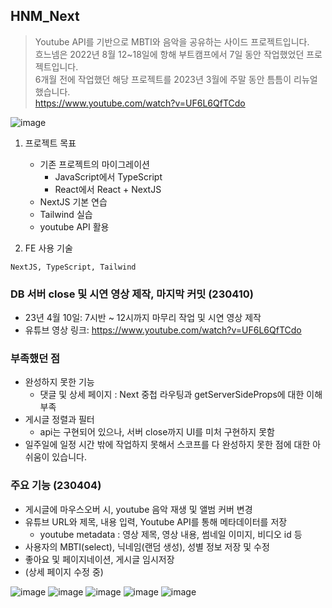 ## HNM_Next

>Youtube API를 기반으로 MBTI와 음악을 공유하는 사이드 프로젝트입니다.  
흐느넴은 2022년 8월 12~18일에 항해 부트캠프에서 7일 동안 작업했었던 프로젝트입니다.  
6개월 전에 작업했던 해당 프로젝트를 2023년 3월에 주말 동안 틈틈이 리뉴얼 했습니다.  
https://www.youtube.com/watch?v=UF6L6QfTCdo

![image](https://user-images.githubusercontent.com/94776135/230786292-ec18e7c0-ef1b-4f8f-9112-d0b3eba62b30.png)


1. 프로젝트 목표
   - 기존 프로젝트의 마이그레이션
     - JavaScript에서 TypeScript
     - React에서 React + NextJS
   - NextJS 기본 연습
   - Tailwind 실습
   - youtube API 활용

2. FE 사용 기술

  ```
  NextJS, TypeScript, Tailwind
  ```

### DB 서버 close 및 시연 영상 제작, 마지막 커밋 (230410)

- 23년 4월 10일: 7시반 ~ 12시까지 마무리 작업 및 시연 영상 제작
- 유튜브 영상 링크: https://www.youtube.com/watch?v=UF6L6QfTCdo


### 부족했던 점
- 완성하지 못한 기능
  - 댓글 및 상세 페이지 : Next 중첩 라우팅과 getServerSideProps에 대한 이해 부족
- 게시글 정렬과 필터
  - api는 구현되어 있으나, 서버 close까지 UI를 미처 구현하지 못함
- 일주일에 일정 시간 밖에 작업하지 못해서 스코프를 다 완성하지 못한 점에 대한 아쉬움이 있습니다. 

### 주요 기능 (230404)
- 게시글에 마우스오버 시, youtube 음악 재생 및 앨범 커버 변경
- 유튜브 URL와 제목, 내용 입력, Youtube API를 통해 메타데이터를 저장
  - youtube metadata : 영상 제목, 영상 내용, 썸네일 이미지, 비디오 id 등
- 사용자의 MBTI(select), 닉네임(랜덤 생성), 성별 정보 저장 및 수정
- 좋아요 및 페이지네이션, 게시글 임시저장
- (상세 페이지 수정 중)

![image](https://user-images.githubusercontent.com/94776135/229836760-978654c1-2f24-4c25-ae25-c827616ea7a3.png)
![image](https://user-images.githubusercontent.com/94776135/229840962-6d118d3d-4d89-4324-a895-9b9f44214a1b.png)
![image](https://user-images.githubusercontent.com/94776135/229841300-66302da9-bf33-472d-bc95-1f334db8164c.png)
![image](https://user-images.githubusercontent.com/94776135/229841759-52e12ea7-f683-4ef3-b974-08445c5d5905.png)
![image](https://user-images.githubusercontent.com/94776135/229841858-87c6aead-f903-427b-8c81-fa3c06e4a907.png)


